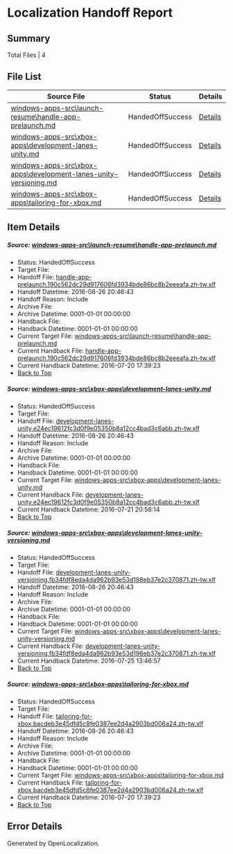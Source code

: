 # <a name='report-top'></a> Localization Handoff Report

## Summary
 Total Files | 4

## File List
 Source File | Status | Details 
 ----------- | ------ | ------- 
 [windows-apps-src\launch-resume\handle-app-prelaunch.md](https://github.com/Microsoft/windows-apps/blob/cbbf3362344caffd05b05455396ce346a249f9ec/windows-apps-src/launch-resume/handle-app-prelaunch.md) | HandedOffSuccess | [Details](#788bfa2780bc4625983f565c8c99b1165f4d8a2b4373)
 [windows-apps-src\xbox-apps\development-lanes-unity.md](https://github.com/Microsoft/windows-apps/blob/ea3bea2e5d6de0e55615de701a69e90d81f0f553/windows-apps-src/xbox-apps/development-lanes-unity.md) | HandedOffSuccess | [Details](#73f701a2608c6ce8d10cab817683ada4e9eecc087996)
 [windows-apps-src\xbox-apps\development-lanes-unity-versioning.md](https://github.com/Microsoft/windows-apps/blob/a1b759b00e35092323b8c4634907dd5c0fffa68c/windows-apps-src/xbox-apps/development-lanes-unity-versioning.md) | HandedOffSuccess | [Details](#3b796c31e6b284cea628ba68a34799cf9317ee2e7995)
 [windows-apps-src\xbox-apps\tailoring-for-xbox.md](https://github.com/Microsoft/windows-apps/blob/422ab09117ad25183f352992a7d21fe511a5f3bb/windows-apps-src/xbox-apps/tailoring-for-xbox.md) | HandedOffSuccess | [Details](#6198abcdde4a30df815ff9f36d062b8db3a37fab8068)

## Item Details
##### <a name='788bfa2780bc4625983f565c8c99b1165f4d8a2b4373'></a> Source: [windows-apps-src\launch-resume\handle-app-prelaunch.md](https://github.com/Microsoft/windows-apps/blob/cbbf3362344caffd05b05455396ce346a249f9ec/windows-apps-src/launch-resume/handle-app-prelaunch.md)
* Status: HandedOffSuccess
* Target File: 
* Handoff File: [handle-app-prelaunch.190c562dc29d917606fd3934bde86bc8b2eeeafa.zh-tw.xlf](https://github.com/Microsoft/WDG.handoff/blob/8000863e0725672b853eabd53e30cb52a41884a4/ol-handoff/Microsoft/windows-apps.zh-tw/master/handle-app-prelaunch.190c562dc29d917606fd3934bde86bc8b2eeeafa.zh-tw.xlf)
* Handoff Datetime: 2016-08-26 20:46:43
* Handoff Reason: Include
* Archive File: 
* Archive Datetime: 0001-01-01 00:00:00
* Handback File: 
* Handback Datetime: 0001-01-01 00:00:00
* Current Target File: [windows-apps-src\launch-resume\handle-app-prelaunch.md](https://github.com/Microsoft/windows-apps.zh-tw/blob/28d9426b29c49ad4d7d36ad8929a7eab1d0bd985/windows-apps-src/launch-resume/handle-app-prelaunch.md)
* Current Handback File: [handle-app-prelaunch.190c562dc29d917606fd3934bde86bc8b2eeeafa.zh-tw.xlf](https://github.com/Microsoft/WDG.handback/blob/ba466a2470429e980e411fcb9bc1043d0c07ebdd/ol-handback/Microsoft/windows-apps.zh-tw/master/handle-app-prelaunch.190c562dc29d917606fd3934bde86bc8b2eeeafa.zh-tw.xlf)
* Current Handback Datetime: 2016-07-20 17:39:23
* [Back to Top](#report-top)

##### <a name='73f701a2608c6ce8d10cab817683ada4e9eecc087996'></a> Source: [windows-apps-src\xbox-apps\development-lanes-unity.md](https://github.com/Microsoft/windows-apps/blob/ea3bea2e5d6de0e55615de701a69e90d81f0f553/windows-apps-src/xbox-apps/development-lanes-unity.md)
* Status: HandedOffSuccess
* Target File: 
* Handoff File: [development-lanes-unity.e24ec19612fc3d0f9e05350b8a12cc4bad3c6abb.zh-tw.xlf](https://github.com/Microsoft/WDG.handoff/blob/8000863e0725672b853eabd53e30cb52a41884a4/ol-handoff/Microsoft/windows-apps.zh-tw/master/development-lanes-unity.e24ec19612fc3d0f9e05350b8a12cc4bad3c6abb.zh-tw.xlf)
* Handoff Datetime: 2016-08-26 20:46:43
* Handoff Reason: Include
* Archive File: 
* Archive Datetime: 0001-01-01 00:00:00
* Handback File: 
* Handback Datetime: 0001-01-01 00:00:00
* Current Target File: [windows-apps-src\xbox-apps\development-lanes-unity.md](https://github.com/Microsoft/windows-apps.zh-tw/blob/260aba60a96962730a233f70140a354592e0041f/windows-apps-src/xbox-apps/development-lanes-unity.md)
* Current Handback File: [development-lanes-unity.e24ec19612fc3d0f9e05350b8a12cc4bad3c6abb.zh-tw.xlf](https://github.com/Microsoft/WDG.handback/blob/78ea240289e9b1be32edbf0f59a6691e482055fa/ol-handback/Microsoft/windows-apps.zh-tw/master/development-lanes-unity.e24ec19612fc3d0f9e05350b8a12cc4bad3c6abb.zh-tw.xlf)
* Current Handback Datetime: 2016-07-21 20:58:14
* [Back to Top](#report-top)

##### <a name='3b796c31e6b284cea628ba68a34799cf9317ee2e7995'></a> Source: [windows-apps-src\xbox-apps\development-lanes-unity-versioning.md](https://github.com/Microsoft/windows-apps/blob/a1b759b00e35092323b8c4634907dd5c0fffa68c/windows-apps-src/xbox-apps/development-lanes-unity-versioning.md)
* Status: HandedOffSuccess
* Target File: 
* Handoff File: [development-lanes-unity-versioning.fb34fdf8eda4da962b93e53d198eb37e2c370871.zh-tw.xlf](https://github.com/Microsoft/WDG.handoff/blob/8000863e0725672b853eabd53e30cb52a41884a4/ol-handoff/Microsoft/windows-apps.zh-tw/master/development-lanes-unity-versioning.fb34fdf8eda4da962b93e53d198eb37e2c370871.zh-tw.xlf)
* Handoff Datetime: 2016-08-26 20:46:43
* Handoff Reason: Include
* Archive File: 
* Archive Datetime: 0001-01-01 00:00:00
* Handback File: 
* Handback Datetime: 0001-01-01 00:00:00
* Current Target File: [windows-apps-src\xbox-apps\development-lanes-unity-versioning.md](https://github.com/Microsoft/windows-apps.zh-tw/blob/7f009e2bdcd34ae912e7cd5ebbe9f139292340d3/windows-apps-src/xbox-apps/development-lanes-unity-versioning.md)
* Current Handback File: [development-lanes-unity-versioning.fb34fdf8eda4da962b93e53d198eb37e2c370871.zh-tw.xlf](https://github.com/Microsoft/WDG.handback/blob/7607fea979aafcf2c1d4a97de81fedc70cce700b/ol-handback/Microsoft/windows-apps.zh-tw/master/development-lanes-unity-versioning.fb34fdf8eda4da962b93e53d198eb37e2c370871.zh-tw.xlf)
* Current Handback Datetime: 2016-07-25 13:46:57
* [Back to Top](#report-top)

##### <a name='6198abcdde4a30df815ff9f36d062b8db3a37fab8068'></a> Source: [windows-apps-src\xbox-apps\tailoring-for-xbox.md](https://github.com/Microsoft/windows-apps/blob/422ab09117ad25183f352992a7d21fe511a5f3bb/windows-apps-src/xbox-apps/tailoring-for-xbox.md)
* Status: HandedOffSuccess
* Target File: 
* Handoff File: [tailoring-for-xbox.bacdeb3e45dfd5c8fe0387ee2d4a2903bd006a24.zh-tw.xlf](https://github.com/Microsoft/WDG.handoff/blob/8000863e0725672b853eabd53e30cb52a41884a4/ol-handoff/Microsoft/windows-apps.zh-tw/master/tailoring-for-xbox.bacdeb3e45dfd5c8fe0387ee2d4a2903bd006a24.zh-tw.xlf)
* Handoff Datetime: 2016-08-26 20:46:43
* Handoff Reason: Include
* Archive File: 
* Archive Datetime: 0001-01-01 00:00:00
* Handback File: 
* Handback Datetime: 0001-01-01 00:00:00
* Current Target File: [windows-apps-src\xbox-apps\tailoring-for-xbox.md](https://github.com/Microsoft/windows-apps.zh-tw/blob/28d9426b29c49ad4d7d36ad8929a7eab1d0bd985/windows-apps-src/xbox-apps/tailoring-for-xbox.md)
* Current Handback File: [tailoring-for-xbox.bacdeb3e45dfd5c8fe0387ee2d4a2903bd006a24.zh-tw.xlf](https://github.com/Microsoft/WDG.handback/blob/ba466a2470429e980e411fcb9bc1043d0c07ebdd/ol-handback/Microsoft/windows-apps.zh-tw/master/tailoring-for-xbox.bacdeb3e45dfd5c8fe0387ee2d4a2903bd006a24.zh-tw.xlf)
* Current Handback Datetime: 2016-07-20 17:39:23
* [Back to Top](#report-top)


## Error Details

Generated by OpenLocalization.
